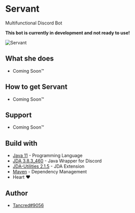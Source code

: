 # Servant
Multifunctional Discord Bot

**This bot is currently in development and not ready to use!**

![Servant](https://i.imgur.com/MDRt4fA.png)

## What she does
* Coming Soon™

## How to get Servant
* Coming Soon™

## Support
* Coming Soon™

## Build with
* [Java 11](https://openjdk.java.net/projects/jdk/11/) - Programming Language
* [JDA 3.8.3_460](https://github.com/DV8FromTheWorld/JDA) - Java Wrapper for Discord
* [JDA-Utilities 2.1.5](https://github.com/JDA-Applications/JDA-Utilities) - JDA Extension
* [Maven](https://maven.apache.org/) - Dependency Management
* Heart :heart:

## Author
* [Tancred#9056](https://github.com/Tancred423)